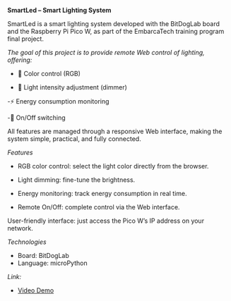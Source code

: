 **SmartLed – Smart Lighting System**

SmartLed is a smart lighting system developed with the BitDogLab board and the Raspberry Pi Pico W, as part of the EmbarcaTech training program final project.

*The goal of this project is to provide remote Web control of lighting, offering:*

- 🌈 Color control (RGB)

- 🔆 Light intensity adjustment (dimmer)

-⚡ Energy consumption monitoring

-🔌 On/Off switching

All features are managed through a responsive Web interface, making the system simple, practical, and fully connected.

 *Features*

- RGB color control: select the light color directly from the browser.

- Light dimming: fine-tune the brightness.

- Energy monitoring: track energy consumption in real time.

- Remote On/Off: complete control via the Web interface.

User-friendly interface: just access the Pico W’s IP address on your network.

*Technologies*

- Board: BitDogLab
- Language: microPython

*Link:*

- [Video Demo](https://youtu.be/EQyxhFULCKw)
